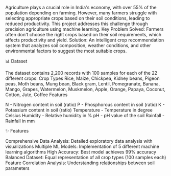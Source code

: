 Agriculture plays a crucial role in India's economy, with over 55% of the population depending on farming. However, many farmers struggle with selecting appropriate crops based on their soil conditions, leading to reduced productivity. This project addresses this challenge through precision agriculture using machine learning.
Key Problem Solved: Farmers often don't choose the right crops based on their soil requirements, which affects productivity and yield.
Solution: An intelligent crop recommendation system that analyzes soil composition, weather conditions, and other environmental factors to suggest the most suitable crops.


📊 Dataset

The dataset contains 2,200 records with 100 samples for each of the 22 different crops:
Crop Types
Rice, Maize, Chickpea, Kidney beans, Pigeon peas, Moth beans, Mung bean, Black gram, Lentil, Pomegranate, Banana, Mango, Grapes, Watermelon, Muskmelon, Apple, Orange, Papaya, Coconut, Cotton, Jute, Coffee
Features

N - Nitrogen content in soil (ratio)
P - Phosphorous content in soil (ratio)
K - Potassium content in soil (ratio)
Temperature - Temperature in degree Celsius
Humidity - Relative humidity in %
pH - pH value of the soil
Rainfall - Rainfall in mm

✨ Features

Comprehensive Data Analysis: Detailed exploratory data analysis with visualizations
Multiple ML Models: Implementation of 5 different machine learning algorithms
High Accuracy: Best model achieves 99% accuracy
Balanced Dataset: Equal representation of all crop types (100 samples each)
Feature Correlation Analysis: Understanding relationships between soil parameters
